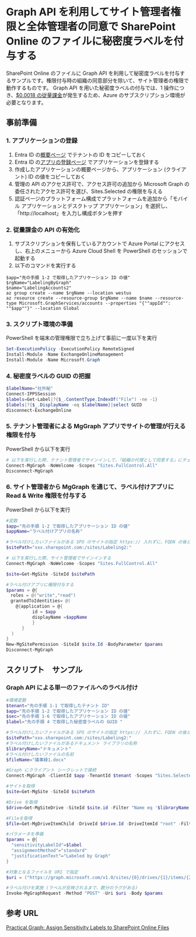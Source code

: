 # Graph API を利用してサイト管理者権限と全体管理者の同意で SharePoint Online のファイルに秘密度ラベルを付与する
SharePoint Online のファイルに Graph API を利用して秘密度ラベルを付与するサンプルです。権限付与時の組織の同意部分を除いて、サイト管理者の権限で動作するものです。
Graph API を用いた秘密度ラベルの付与では、1 操作につき、[$0.0018 の従量課金](https://learn.microsoft.com/ja-jp/graph/metered-api-list)が発生するため、Azure のサブスクリプション環境が必要となります。

## 事前準備
### 1. アプリケーションの登録
1. Entra ID の[概要ページ](https://portal.azure.com/#view/Microsoft_AAD_IAM/ActiveDirectoryMenuBlade/~/Overview) でテナントの ID をコピーしておく
2. Entra ID の[アプリの登録ページ](https://portal.azure.com/#view/Microsoft_AAD_IAM/ActiveDirectoryMenuBlade/~/RegisteredApps) でアプリケーションを登録する
3. 作成したアプリケーションの概要ページから、アプリケーション (クライアント) ID の値をコピーしておく
4. 管理の API のアクセス許可で、アクセス許可の追加から Microsoft Graph の委任されたアクセス許可を選び、Sites.Selected の権限を与える
5. 認証ページのプラットフォーム構成でプラットフォームを追加から「モバイル アプリケーションとデスクトップ アプリケーション」を選択し、「http://localhost」を入力し構成ボタンを押す

### 2. 従量課金の API の有効化
1. サブスクリプションを保有しているアカウントで Azure Portal にアクセスし、右上のメニューから Azure Cloud Shell を PowerShell のセッションで起動する
2. 以下のコマンドを実行する
```
$app="先の手順 1-2 で取得したアプリケーション ID の値"
$rgName="LabelingByGraph"
$name="LabelingAccounts2"
az group create --name $rgName --location westus
az resource create --resource-group $rgName --name $name --resource-type Microsoft.GraphServices/accounts --properties "{""appId"": ""$app""}" --location Global
```

### 3. スクリプト環境の準備
PowerShell を端末の管理権限で立ち上げて事前に一度以下を実行
```PowerShell
Set-ExecutionPolicy -ExecutionPolicy RemoteSigned
Install-Module -Name ExchangeOnlineManagement
Install-Module -Name Microsoft.Graph
```

### 4. 秘密度ラベルの GUID の把握
```PowerShell
$labelName="社外秘"
Connect-IPPSSession
$labels=Get-Label|?{$_.ContentType.IndexOf("File") -ne -1}
$labels|?{$_.DisplayName -eq $labelName}|select GUID
disconnect-ExchangeOnline
```

### 5. テナント管理者による MgGraph アプリでサイトの管理が行える権限を付与
PowerShell から以下を実行
```PowerShell
# 以下を実行した際、テナント管理者でサインインして、「組織の代理として同意する」にチェックを入れて承諾する
Connect-MgGraph -NoWelcome -Scopes "Sites.FullControl.All"
Disconnect-MgGraph
```

### 6. サイト管理者から MgGraph を通じて、ラベル付けアプリに Read & Write 権限を付与する
PowerShell から以下を実行
```PowerShell
#変数
$app="先の手順 1-2 で取得したアプリケーション ID の値"
$appName="ラベル付けアプリの名称"

#ラベル付けしたいファイルがある SPO のサイトの指定 https:// 入れずに、FQDN の後とサイトの URL の後に : を入れることに注意
$sitePath="xxx.sharepoint.com:/sites/Labeling2:"

# 以下を実行した際、サイト管理者でサインインする
Connect-MgGraph -NoWelcome -Scopes "Sites.FullControl.All"

$site=Get-MgSite -SiteId $sitePath

#ラベル付けアプリに権限付与する
$params = @{
　roles = @("write","read")
　grantedToIdentities= @(
　  @{application = @{
		  id = $app
		  displayName =$appName
		  }
	  }
  )
}
New-MgSitePermission -SiteId $site.Id -BodyParameter $params
Disconnect-MgGraph
```

## スクリプト　サンプル
### Graph API による単一のファイルへのラベル付け
```PowerShell
#環境変数
$tenant="先の手順 1-1 で取得したテナント ID"
$app="先の手順 1-2 で取得したアプリケーション ID の値"
$sec="先の手順 1-6 で取得したアプリケーション ID の値"
$label="先の手順 4 で取得した秘密度ラベルの GUID "

#ラベル付けしたいファイルがある SPO のサイトの指定 https:// 入れずに、FQDN の後とサイトの URL の後に : を入れることに注意
$sitePath="xxx.sharepoint.com:/sites/Labeling2:"
#ラベル付けしたいファイルがあるドキュメント ライブラリの名称
$libraryName="ドキュメント"
#ラベル付けしたいファイルの名前
$fileName="議事録1.docx"

#Graph にクライアント シークレットで接続
Connect-MgGraph -ClientId $app -TenantId $tenant -Scopes "Sites.Selected" -NoWelcome

#サイトを取得
$site=Get-MgSite -SiteId $sitePath

#Drive を取得
$drive=Get-MgSiteDrive -SiteId $site.id -Filter "Name eq '$libraryName'"

#Fileを取得
$file=Get-MgDriveItemChild -DriveId $drive.Id -DriveItemId "root" -Filter "Name eq '$fileName'"

#パラメータを準備
$params = @{
  "sensitivityLabelId"=$label
  "assignmentMethod"="standard"
  "justificationText"="Labeled by Graph"
}

#対象となるファイルを URI で指定
$uri = ("https://graph.microsoft.com/v1.0/sites/{0}/drives/{1}/items/{2}/assignSensitivityLabel" -f $site.Id,$drive.Id,$file.Id)

#ラベル付けを実施 (ラベルが反映されるまで、数分のラグがある)
Invoke-MgGraphRequest -Method "POST" -Uri $uri -Body $params
```
## 参考 URL
[Practical Graph: Assign Sensitivity Labels to SharePoint Online Files](https://practical365.com/assignsensitivitylabel-api/)
